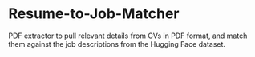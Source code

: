 # Resume-to-Job-Matcher
PDF extractor to pull relevant details from CVs in PDF format, and match them against the job descriptions from the Hugging Face dataset.
